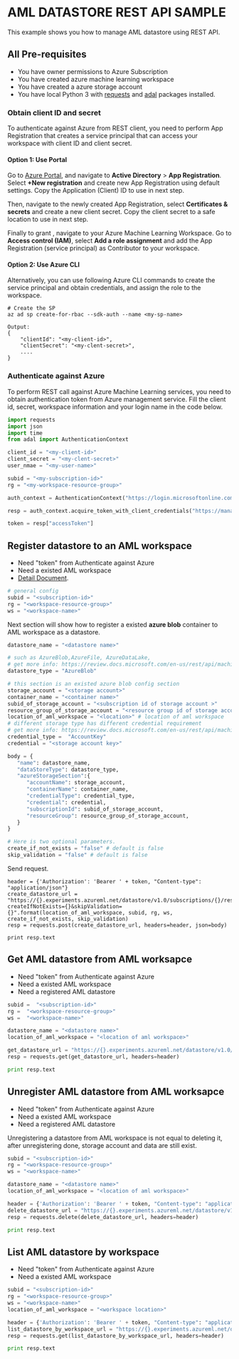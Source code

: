 ﻿# AML DATASTORE REST API SAMPLE

This example shows you how to manage AML datastore using REST API.

## All Pre-requisites
 * You have owner permissions to Azure Subscription
 * You have created azure machine learning workspace
 * You have created a azure storage account
 * You have local Python 3 with [requests](https://pypi.org/project/requests/) and [adal](https://pypi.org/project/adal/) packages installed.

###  Obtain client ID and secret

To authenticate against Azure from REST client, you need to perform App Registration that creates a service principal that can access your workspace with client ID and client secret. 

#### Option 1: Use Portal

Go to [Azure Portal](portal.azure.com), and navigate to __Active Directory__ > __App Registration__. Select __+New registration__ and create new App Registration using default settings. Copy the Application (Client) ID to use in next step.

Then, navigate to the newly created App Registration, select __Certificates & secrets__ and create a new client secret. Copy the client secret to a safe location to use in next step.

Finally to grant , navigate to your Azure Machine Learning Workspace. Go to __Access control (IAM)__, select __Add a role assignment__ and add the App Registration (service principal) as Contributor to your workspace.

#### Option 2: Use Azure CLI

Alternatively, you can use following Azure CLI commands to create the service principal and obtain credentials, and assign the role to the workspace.

```azurecli
# Create the SP
az ad sp create-for-rbac --sdk-auth --name <my-sp-name>

Output:
{
	"clientId": "<my-client-id>",
	"clientSecret": "<my-clent-secret>",
	....
}
```


### Authenticate against Azure

To perform REST call against Azure Machine Learning services, you need to obtain authentication token from Azure management service. Fill the client id, secret, workspace information and your login name in the code below.

```python
import requests
import json
import time
from adal import AuthenticationContext

client_id = "<my-client-id>"
client_secret = "<my-clent-secret>"
user_nmae = "<my-user-name>"

subid = "<my-subscription-id>"
rg = "<my-workspace-resource-group>"

auth_context = AuthenticationContext("https://login.microsoftonline.com/{}.onmicrosoft.com".format(user_name))

resp = auth_context.acquire_token_with_client_credentials("https://management.azure.com/",client_id,client_secret)

token = resp["accessToken"]
```

## Register datastore to an AML workspace

 - Need "token" from Authenticate against Azure
 - Need a existed AML workspace
 - [Detail Document](https://review.docs.microsoft.com/en-us/rest/api/machinelearningservices/data/create/create).
 ``` python
# general config
subid = "<subscription-id>"
rg = "<workspace-resource-group>"
ws = "<workspace-name>"
```

Next section will show how to register a existed **azure blob** container to AML workspace as a datastore.
```python
datastore_name = "<datastore name>"

# such as AzureBlob,AzureFile, AzureDataLake, 
# get more info: https://review.docs.microsoft.com/en-us/rest/api/machinelearningservices/data/create/create#datastoretype
datastore_type = "AzureBlob" 

# this section is an existed azure blob config section
storage_account = "<storage account>" 
container_name = "<container name>"
subid_of_storage_account = "<subscription id of storage account >"
resource_group_of_storage_account = "<resource group id of storage account>"
location_of_aml_workspace = "<location>" # location of aml workspace
# different storage type has different credential requirement
# get more info: https://review.docs.microsoft.com/en-us/rest/api/machinelearningservices/data/create/create#azurestoragecredentialtypes
credential_type =  "AccountKey"
credential = "<storage account key>"

body = {
   "name": datastore_name,
   "dataStoreType": datastore_type,
   "azureStorageSection":{
      "accountName": storage_account,
      "containerName": container_name,
      "credentialType": credential_type,
      "credential": credential,
      "subscriptionId": subid_of_storage_account,
      "resourceGroup": resource_group_of_storage_account,
   }
}

# Here is two optional parameters.
create_if_not_exists = "false" # default is false
skip_validation = "false" # default is false
```
Send request.
```
header = {'Authorization': 'Bearer ' + token, "Content-type": "application/json"}
create_datastore_url = "https://{}.experiments.azureml.net/datastore/v1.0/subscriptions/{}/resourceGroups/{}/providers/Microsoft.MachineLearningServices/workspaces/{}/datastores?createIfNotExists={}&skipValidation={}".format(location_of_aml_workspace, subid, rg, ws, create_if_not_exists, skip_validation)
resp = requests.post(create_datastore_url, headers=header, json=body)

print resp.text
```

## Get AML datastore from AML worksapce
 - Need "token" from Authenticate against Azure
 - Need a existed AML workspace
 - Need a registered AML datastore
```python
subid =  "<subscription-id>" 
rg =  "<workspace-resource-group>" 
ws =  "<workspace-name>" 

datastore_name = "<datastore name>"
location_of_aml_workspace = "<location of aml workspace>"

get_datastore_url = "https://{}.experiments.azureml.net/datastore/v1.0/subscriptions/{}/resourceGroups/{}/providers/Microsoft.MachineLearningServices/workspaces/{}/datastores/{}".format(location_of_aml_workspace, subid, rg, ws, datastore_name)
resp = requests.get(get_datastore_url, headers=header)

print resp.text
```


## Unregister AML datastore from AML worksapce
 - Need "token" from Authenticate against Azure
 - Need a existed AML workspace
 - Need a registered AML datastore



Unregistering a datastore from AML workspace is not equal to deleting it, after unregistering done, storage account and data are still exist.
```python
subid = "<subscription-id>" 
rg = "<workspace-resource-group>" 
ws = "<workspace-name>" 

datastore_name = "<datastore name>"
location_of_aml_workspace = "<location of aml workspace>"

header = {'Authorization': 'Bearer ' + token, "Content-type": "application/json"}
delete_datastore_url = "https://{}.experiments.azureml.net/datastore/v1.0/subscriptions/{}/resourceGroups/{}/providers/Microsoft.MachineLearningServices/workspaces/{}/datastores/{}".format(location_of_aml_workspace, subid, rg, ws, datastore_name)
resp = requests.delete(delete_datastore_url, headers=header)

print resp.text
```

## List AML datastore by workspace
 - Need "token" from Authenticate against Azure
 - Need a existed AML workspace
```python
subid = "<subscription-id>" 
rg = "<workspace-resource-group>" 
ws = "<workspace-name>" 
location_of_aml_workspace = "<workspace location>"

header = {'Authorization': 'Bearer ' + token, "Content-type": "application/json"}
list_datastore_by_workspace_url = "https://{}.experiments.azureml.net/datastore/v1.0/subscriptions/{}/resourceGroups/{}/providers/Microsoft.MachineLearningServices/workspaces/{}/datastores".format(location_of_aml_workspace, subid, rg, ws)
resp = requests.get(list_datastore_by_workspace_url, headers=header)

print resp.text
```
